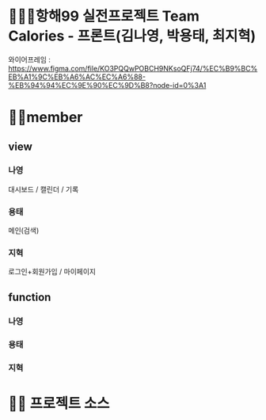 # 🧚🏻‍♀️항해99 실전프로젝트 Team Calories - 프론트(김나영, 박용태, 최지혁)
와이어프레임 : https://www.figma.com/file/KO3PQQwPOBCH9NKsoQFj74/%EC%B9%BC%EB%A1%9C%EB%A6%AC%EC%A6%88-%EB%94%94%EC%9E%90%EC%9D%B8?node-id=0%3A1

# 🙌🏻member
## view
### 나영
대시보드 / 캘린더 / 기록
### 용태
메인(검색)
### 지혁
로그인+회원가입 / 마이페이지

## function
### 나영

### 용태

### 지혁

# ✍🏻 프로젝트 소스
